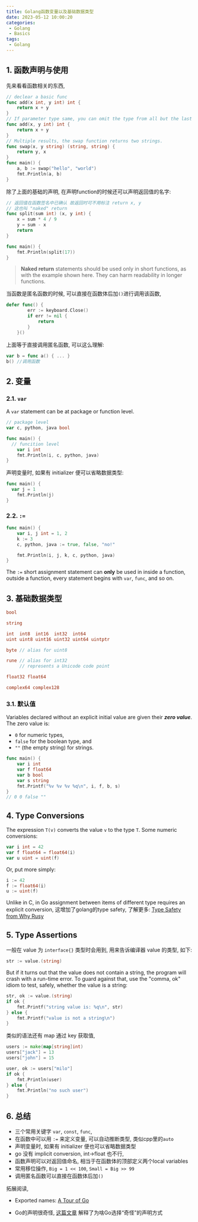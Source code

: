 ```yaml
---
title: Golang函数变量以及基础数据类型
date: 2023-05-12 10:00:20
categories:
 - Golang
 - Basics
tags:
 - Golang
---
```


## 1. 函数声明与使用

先来看看函数相关的东西, 

```go
// declear a basic func
func add(x int, y int) int {
	return x + y
}
// If parameter type same, you can omit the type from all but the last
func add(x, y int) int {
	return x + y
}
// Multiple results, the swap function returns two strings.
func swap(x, y string) (string, string) {
	return y, x
}
func main() {
	a, b := swap("hello", "world")
	fmt.Println(a, b)
}
```

除了上面的基础的声明, 在声明function的时候还可以声明返回值的名字: 

```go
// 返回值在函数签名中已确认 故返回时可不用标注 return x, y
// 这也叫 "naked" return
func split(sum int) (x, y int) {
	x = sum * 4 / 9
	y = sum - x
	return
}

func main() {
	fmt.Println(split(17))
}
```

> **Naked return** statements should be used only in short functions, as with the example shown here. They can harm readability in longer functions. 

当函数是匿名函数的时候, 可以直接在函数体后加`()`进行调用该函数, 

```go
defer func() {
		err := keyboard.Close()
		if err != nil {
			return
		}
	}()
```

上面等于直接调用匿名函数, 可以这么理解:

```go
var b = func a() { ... }
b() //调用函数
```

## 2. 变量

### 2.1. `var`

A `var` statement can be at package or function level.

```go
// package level
var c, python, java bool

func main() {
  // funcition level
	var i int
	fmt.Println(i, c, python, java)
}
```

声明变量时, 如果有 initializer 便可以省略数据类型:

```go
func main() {
  var j = 1
	fmt.Println(j)
}
```

### 2.2. `:=`

```go
func main() {
	var i, j int = 1, 2
	k := 3
	c, python, java := true, false, "no!"

	fmt.Println(i, j, k, c, python, java)
}
```

The `:=` short assignment statement can **only** be used in inside a function, outside a function, every statement begins with `var`, `func`, and so on. 

## 3. 基础数据类型

```go
bool

string

int  int8  int16  int32  int64
uint uint8 uint16 uint32 uint64 uintptr

byte // alias for uint8

rune // alias for int32
     // represents a Unicode code point

float32 float64

complex64 complex128
```

### 3.1. 默认值

Variables declared without an explicit initial value are given their ***zero value***. The zero value is:

- `0` for numeric types,
- `false` for the boolean type, and
- `""` (the empty string) for strings.

```go
func main() {
	var i int
	var f float64
	var b bool
	var s string
	fmt.Printf("%v %v %v %q\n", i, f, b, s)
}
// 0 0 false ""
```

## 4. Type Conversions

The expression `T(v)` converts the value `v` to the type `T`. Some numeric conversions:

```go
var i int = 42
var f float64 = float64(i)
var u uint = uint(f)
```

Or, put more simply:

```go
i := 42
f := float64(i)
u := uint(f)
```

Unlike in C, in Go assignment between items of different type requires an explicit conversion, 这增加了golang的type safety, 了解更多: [Type Safety from Why Rusy ](https://davidzhu.xyz/2023/08/05/Other/type-safety)

## 5. Type Assertions

一般在 value 为 `interface{}` 类型时会用到, 用来告诉编译器 value 的类型, 如下:

```go
str := value.(string)
```

But if it turns out that the value does not contain a string, the program will crash with a run-time error. To guard against that, use the "comma, ok" idiom to test, safely, whether the value is a string:

```go
str, ok := value.(string)
if ok {
    fmt.Printf("string value is: %q\n", str)
} else {
    fmt.Printf("value is not a string\n")
}
```

类似的语法还有 map 通过 key 获取值, 

```go
users := make(map[string]int)
users["jack"] = 13
users["john"] = 15

user, ok := users["milo"]
if ok {
	fmt.Println(user)
} else {
	fmt.Println("no such user")
}
```

## 6. 总结

- 三个常用关键字 `var`, `const`, `func`, 
- 在函数中可以用 `:=` 来定义变量, 可以自动推断类型, 类似cpp里的`auto`
- 声明变量时, 如果有 initializer 便也可以省略数据类型
- go 没有 implicit conversion, int->float 也不行, 
- 函数声明可以对返回值命名, 相当于在函数体的顶部定义两个local variables
- 常用移位操作, `Big = 1 << 100`, `Small = Big >> 99`
- 调用匿名函数可以直接在函数体后加`()`

拓展阅读, 

- Exported names: [A Tour of Go](https://go.dev/tour/basics/3)

- Go的声明很奇怪, [这篇文章](https://go.dev/blog/declaration-syntax) 解释了为啥Go选择“奇怪”的声明方式

